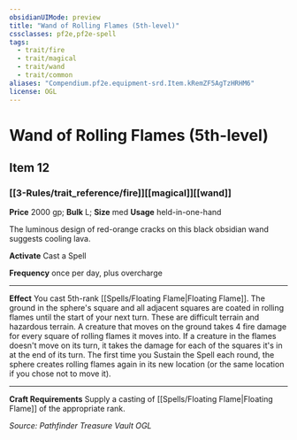 ```yaml
---
obsidianUIMode: preview
title: "Wand of Rolling Flames (5th-level)"
cssclasses: pf2e,pf2e-spell
tags:
  - trait/fire
  - trait/magical
  - trait/wand
  - trait/common
aliases: "Compendium.pf2e.equipment-srd.Item.kRemZF5AgTzHRHM6"
license: OGL
---
```

# Wand of Rolling Flames (5th-level)
## Item 12
### [[3-Rules/trait_reference/fire]][[magical]][[wand]]


**Price** 2000 gp; 
**Bulk** L; **Size** med
**Usage** held-in-one-hand

The luminous design of red-orange cracks on this black obsidian wand suggests cooling lava.

**Activate** Cast a Spell

**Frequency** once per day, plus overcharge

* * *

**Effect** You cast 5th-rank [[Spells/Floating Flame|Floating Flame]]. The ground in the sphere's square and all adjacent squares are coated in rolling flames until the start of your next turn. These are difficult terrain and hazardous terrain. A creature that moves on the ground takes 4 fire damage for every square of rolling flames it moves into. If a creature in the flames doesn't move on its turn, it takes the damage for each of the squares it's in at the end of its turn. The first time you Sustain the Spell each round, the sphere creates rolling flames again in its new location (or the same location if you chose not to move it).

* * *

**Craft Requirements** Supply a casting of [[Spells/Floating Flame|Floating Flame]] of the appropriate rank.

*Source: Pathfinder Treasure Vault*
*OGL*